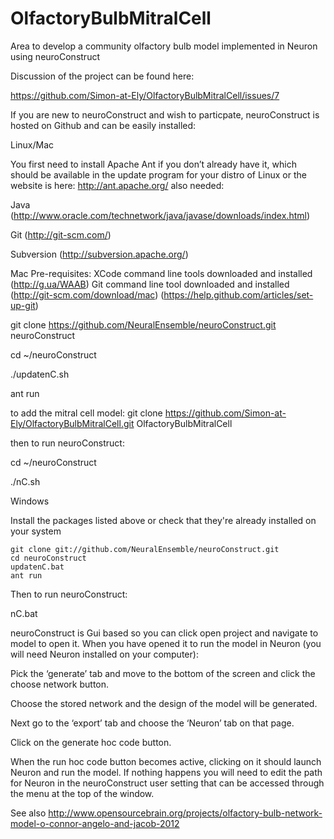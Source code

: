 OlfactoryBulbMitralCell
=======================

Area to develop a community olfactory bulb model implemented in Neuron using neuroConstruct

Discussion of the project can be found here:

https://github.com/Simon-at-Ely/OlfactoryBulbMitralCell/issues/7

If you are new to neuroConstruct and wish to particpate, neuroConstruct is hosted on Github and can be easily installed:

Linux/Mac

You first need to install Apache Ant if you don’t already have it, which should be available in the update program for your distro of Linux or the website is here: http://ant.apache.org/ also needed:

Java (http://www.oracle.com/technetwork/java/javase/downloads/index.html) 

Git (http://git-scm.com/) 

Subversion (http://subversion.apache.org/)

Mac Pre-requisites: XCode command line tools downloaded and installed (http://g.ua/WAAB)
Git command line tool downloaded and installed (http://git-scm.com/download/mac)
                                   (https://help.github.com/articles/set-up-git)
 
git clone https://github.com/NeuralEnsemble/neuroConstruct.git neuroConstruct

cd ~/neuroConstruct

./updatenC.sh 

ant run
 
to add the mitral cell model:
git clone https://github.com/Simon-at-Ely/OlfactoryBulbMitralCell.git OlfactoryBulbMitralCell
 
then to run neuroConstruct:
 
cd ~/neuroConstruct

./nC.sh

Windows

Install the packages listed above or check that they're already installed on your system

	git clone git://github.com/NeuralEnsemble/neuroConstruct.git
	cd neuroConstruct
	updatenC.bat
	ant run

Then to run neuroConstruct:

   nC.bat
 
neuroConstruct is Gui based so you can click open project and navigate to model to open it. When you have opened it to run the model in Neuron (you will need Neuron installed on your computer):
 
Pick the ‘generate’ tab and move to the bottom of the screen and click the choose network button.

Choose the stored network and the design of the model will be generated.

Next go to the ‘export’ tab and choose the ‘Neuron’ tab on that page.

Click on the generate hoc code button.

When the run hoc code button becomes active, clicking on it should launch Neuron and run the model. If nothing happens you will need to edit the path for Neuron in the neuroConstruct user setting that can be accessed through the menu at the top of the window.


See also http://www.opensourcebrain.org/projects/olfactory-bulb-network-model-o-connor-angelo-and-jacob-2012

